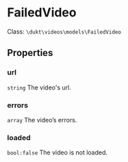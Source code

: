# FailedVideo

Class: `\dukt\videos\models\FailedVideo`

## Properties

### url
`string` The video's url.

### errors
`array` The video’s errors.

### loaded
`bool:false` The video is not loaded.
